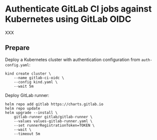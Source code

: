 # Authenticate GitLab CI jobs against Kubernetes using GitLab OIDC

XXX

## Prepare

Deploy a Kubernetes cluster with authentication configuration from `auth-config.yaml`:

```shell
kind create cluster \
    --name gitlab-ci-oidc \
    --config kind.yaml \
    --wait 5m
```

Deploy GitLab runner:

```shell
helm repo add gitlab https://charts.gitlab.io
helm repo update
helm upgrade --install \
    gitlab-runner gitlab/gitlab-runner \
    --values values-gitlab-runner.yaml \
    --set runnerRegistrationToken=TOKEN \
    --wait \
    --timeout 5m
```